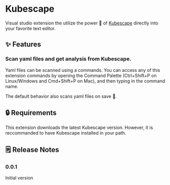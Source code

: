 # Kubescape

Visual studio extension the utilize the power 💪 of [Kubescape](https://github.com/armosec/kubescape) directly into your
favorite text editor.

## ✨ Features

### Scan yaml files and get analysis from Kubescape.

Yaml files can be scanned using a commands.
You can access any of this extension commands by opening the Command Palette (Ctrl+Shift+P on Linux/Windows and Cmd+Shift+P on Mac), and then typing in the command name. 

The default behavior also scans yaml files on save 💾.

## 🔒 Requirements

This extension downloads the latest Kubescape version.
However, it is reccommanded to have Kubescape installed in your path.

## 🗒️ Release Notes 

### 0.0.1

Initial version